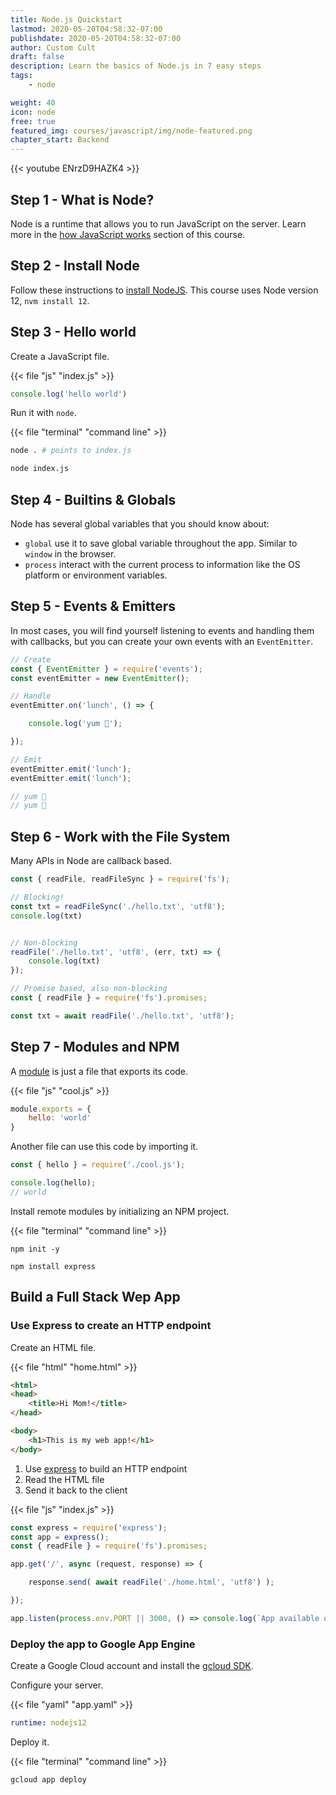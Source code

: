 ```yaml
---
title: Node.js Quickstart
lastmod: 2020-05-20T04:58:32-07:00
publishdate: 2020-05-20T04:58:32-07:00
author: Custom Cult
draft: false
description: Learn the basics of Node.js in 7 easy steps
tags: 
    - node

weight: 40
icon: node
free: true
featured_img: courses/javascript/img/node-featured.png
chapter_start: Backend
---
```


{{< youtube ENrzD9HAZK4  >}}


## Step 1 - What is Node?

Node is a runtime that allows you to run JavaScript on the server. Learn more in the [how JavaScript works](https://fireship.io/courses/javascript/intro-how-js-works/) section of this course. 

## Step 2 - Install Node

Follow these instructions to [install NodeJS](/snippets/install-nodejs/). This course uses Node version 12, `nvm install 12`. 

## Step 3 - Hello world

Create a JavaScript file. 

{{< file "js" "index.js" >}}
```javascript
console.log('hello world')
```

Run it with `node`. 

{{< file "terminal" "command line" >}}
```bash
node . # points to index.js

node index.js
```

## Step 4 - Builtins & Globals

Node has several global variables that you should know about:

- `global` use it to save global variable throughout the app. Similar to `window` in the browser. 
- `process` interact with the current process to information like the OS platform or environment variables. 


## Step 5 - Events & Emitters

In most cases, you will find yourself listening to events and handling them with callbacks, but you can create your own events with an `EventEmitter`. 

```javascript
// Create
const { EventEmitter } = require('events');
const eventEmitter = new EventEmitter();

// Handle
eventEmitter.on('lunch', () => {

    console.log('yum 🍣');

});

// Emit
eventEmitter.emit('lunch');
eventEmitter.emit('lunch');

// yum 🍣
// yum 🍣
```
## Step 6 - Work with the File System

Many APIs in Node are callback based. 

```javascript
const { readFile, readFileSync } = require('fs');

// Blocking!
const txt = readFileSync('./hello.txt', 'utf8');
console.log(txt)


// Non-blocking
readFile('./hello.txt', 'utf8', (err, txt) => {
    console.log(txt)
});

// Promise based, also non-blocking
const { readFile } = require('fs').promises;

const txt = await readFile('./hello.txt', 'utf8');
```

## Step 7 - Modules and NPM

A [module](/courses/javascript/concepts-modules/) is just a file that exports its code. 

{{< file "js" "cool.js" >}}
```javascript
module.exports = {
    hello: 'world'
}
```

Another file can use this code by importing it. 

```javascript
const { hello } = require('./cool.js');

console.log(hello);
// world
```


Install remote modules by initializing an NPM project. 

{{< file "terminal" "command line" >}}
```text
npm init -y

npm install express
```

## Build a Full Stack Wep App

### Use Express to create an HTTP endpoint

Create an HTML file. 

{{< file "html" "home.html" >}}
```html
<html>
<head>
    <title>Hi Mom!</title>
</head>

<body>
    <h1>This is my web app!</h1>
</body>
```

1. Use [express](https://expressjs.com/) to build an HTTP endpoint
2. Read the HTML file
3. Send it back to the client

{{< file "js" "index.js" >}}
```javascript
const express = require('express');
const app = express();
const { readFile } = require('fs').promises;

app.get('/', async (request, response) => {

    response.send( await readFile('./home.html', 'utf8') );

});

app.listen(process.env.PORT || 3000, () => console.log(`App available on http://localhost:3000`))
```

### Deploy the app to Google App Engine

Create a Google Cloud account and install the [gcloud SDK](https://cloud.google.com/sdk). 

Configure your server. 

{{< file "yaml" "app.yaml" >}}
```yaml
runtime: nodejs12
```

Deploy it.

{{< file "terminal" "command line" >}}
```text
gcloud app deploy
```
